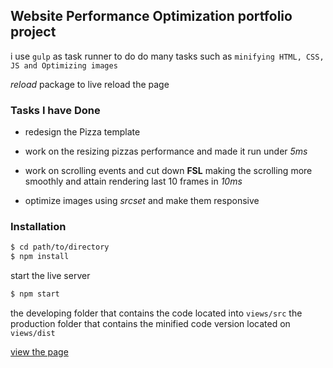 ## Website Performance Optimization portfolio project

i use `gulp` as task runner to do do many tasks such as 
`minifying HTML, CSS, JS and Optimizing images`

*reload* package to live reload the page

### Tasks I have Done

* redesign the Pizza template

* work on the resizing pizzas performance and made it run under *5ms*

* work on scrolling events and cut down **FSL** making the scrolling more smoothly and attain rendering last 10 frames in *10ms*

* optimize images using *srcset* and make them responsive


### Installation

```bash
$ cd path/to/directory
$ npm install
```
start the live server
```bash
$ npm start
```

the developing folder that contains the code located into `views/src`
the production folder that contains the minified code version located on `views/dist`



[view the page](https://hosamsam.github.io/mobile-portfolio-nanodegree/views/dist/pizza.html)